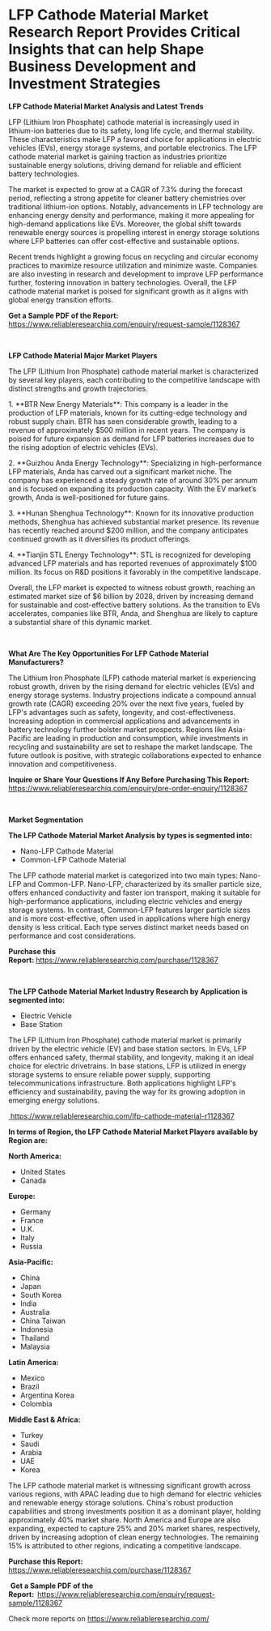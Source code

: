<p><h1>LFP Cathode Material Market Research Report Provides Critical Insights that can help Shape Business Development and Investment Strategies</h1></p><p><strong>LFP Cathode Material Market Analysis and Latest Trends</strong></p>
<p><p>LFP (Lithium Iron Phosphate) cathode material is increasingly used in lithium-ion batteries due to its safety, long life cycle, and thermal stability. These characteristics make LFP a favored choice for applications in electric vehicles (EVs), energy storage systems, and portable electronics. The LFP cathode material market is gaining traction as industries prioritize sustainable energy solutions, driving demand for reliable and efficient battery technologies.</p><p>The market is expected to grow at a CAGR of 7.3% during the forecast period, reflecting a strong appetite for cleaner battery chemistries over traditional lithium-ion options. Notably, advancements in LFP technology are enhancing energy density and performance, making it more appealing for high-demand applications like EVs. Moreover, the global shift towards renewable energy sources is propelling interest in energy storage solutions where LFP batteries can offer cost-effective and sustainable options.</p><p>Recent trends highlight a growing focus on recycling and circular economy practices to maximize resource utilization and minimize waste. Companies are also investing in research and development to improve LFP performance further, fostering innovation in battery technologies. Overall, the LFP cathode material market is poised for significant growth as it aligns with global energy transition efforts.</p></p>
<p><strong>Get a Sample PDF of the Report:&nbsp;</strong> <a href="https://www.reliableresearchiq.com/enquiry/request-sample/1128367?utm_campaign=2212&utm_medium=2&utm_source=Github&utm_content=ia&utm_term=01042025&utm_id=lfp-cathode-material">https://www.reliableresearchiq.com/enquiry/request-sample/1128367</a></p>
<p>&nbsp;</p>
<p><strong>LFP Cathode Material Major Market Players</strong></p>
<p><p>The LFP (Lithium Iron Phosphate) cathode material market is characterized by several key players, each contributing to the competitive landscape with distinct strengths and growth trajectories. </p><p>1. **BTR New Energy Materials**: This company is a leader in the production of LFP materials, known for its cutting-edge technology and robust supply chain. BTR has seen considerable growth, leading to a revenue of approximately $500 million in recent years. The company is poised for future expansion as demand for LFP batteries increases due to the rising adoption of electric vehicles (EVs).</p><p>2. **Guizhou Anda Energy Technology**: Specializing in high-performance LFP materials, Anda has carved out a significant market niche. The company has experienced a steady growth rate of around 30% per annum and is focused on expanding its production capacity. With the EV market’s growth, Anda is well-positioned for future gains.</p><p>3. **Hunan Shenghua Technology**: Known for its innovative production methods, Shenghua has achieved substantial market presence. Its revenue has recently reached around $200 million, and the company anticipates continued growth as it diversifies its product offerings.</p><p>4. **Tianjin STL Energy Technology**: STL is recognized for developing advanced LFP materials and has reported revenues of approximately $100 million. Its focus on R&D positions it favorably in the competitive landscape.</p><p>Overall, the LFP market is expected to witness robust growth, reaching an estimated market size of $6 billion by 2028, driven by increasing demand for sustainable and cost-effective battery solutions. As the transition to EVs accelerates, companies like BTR, Anda, and Shenghua are likely to capture a substantial share of this dynamic market.</p></p>
<p>&nbsp;</p>
<p><strong>What Are The Key Opportunities For LFP Cathode Material Manufacturers?</strong></p>
<p><p>The Lithium Iron Phosphate (LFP) cathode material market is experiencing robust growth, driven by the rising demand for electric vehicles (EVs) and energy storage systems. Industry projections indicate a compound annual growth rate (CAGR) exceeding 20% over the next five years, fueled by LFP's advantages such as safety, longevity, and cost-effectiveness. Increasing adoption in commercial applications and advancements in battery technology further bolster market prospects. Regions like Asia-Pacific are leading in production and consumption, while investments in recycling and sustainability are set to reshape the market landscape. The future outlook is positive, with strategic collaborations expected to enhance innovation and competitiveness.</p></p>
<p><strong>Inquire or Share Your Questions If Any Before Purchasing This Report:</strong> <a href="https://www.reliableresearchiq.com/enquiry/pre-order-enquiry/1128367?utm_campaign=2212&utm_medium=2&utm_source=Github&utm_content=ia&utm_term=01042025&utm_id=lfp-cathode-material">https://www.reliableresearchiq.com/enquiry/pre-order-enquiry/1128367</a></p>
<p>&nbsp;</p>
<p><strong>Market Segmentation</strong></p>
<p><strong>The LFP Cathode Material Market Analysis by types is segmented into:</strong></p>
<p><ul><li>Nano-LFP Cathode Material</li><li>Common-LFP Cathode Material</li></ul></p>
<p><p>The LFP cathode material market is categorized into two main types: Nano-LFP and Common-LFP. Nano-LFP, characterized by its smaller particle size, offers enhanced conductivity and faster ion transport, making it suitable for high-performance applications, including electric vehicles and energy storage systems. In contrast, Common-LFP features larger particle sizes and is more cost-effective, often used in applications where high energy density is less critical. Each type serves distinct market needs based on performance and cost considerations.</p></p>
<p><strong>Purchase this Report:&nbsp;</strong><a href="https://www.reliableresearchiq.com/purchase/1128367?utm_campaign=2212&utm_medium=2&utm_source=Github&utm_content=ia&utm_term=01042025&utm_id=lfp-cathode-material">https://www.reliableresearchiq.com/purchase/1128367</a></p>
<p>&nbsp;</p>
<p><strong>The LFP Cathode Material Market Industry Research by Application is segmented into:</strong></p>
<p><ul><li>Electric Vehicle</li><li>Base Station</li></ul></p>
<p><p>The LFP (Lithium Iron Phosphate) cathode material market is primarily driven by the electric vehicle (EV) and base station sectors. In EVs, LFP offers enhanced safety, thermal stability, and longevity, making it an ideal choice for electric drivetrains. In base stations, LFP is utilized in energy storage systems to ensure reliable power supply, supporting telecommunications infrastructure. Both applications highlight LFP's efficiency and sustainability, paving the way for its growing adoption in emerging energy solutions.</p></p>
<p><a href="https://www.reliableresearchiq.com/lfp-cathode-material-r1128367?utm_campaign=2212&utm_medium=2&utm_source=Github&utm_content=ia&utm_term=01042025&utm_id=lfp-cathode-material">&nbsp;https://www.reliableresearchiq.com/lfp-cathode-material-r1128367</a></p>
<p><strong>In terms of Region, the LFP Cathode Material Market Players available by Region are:</strong></p>
<p>
    <p> <strong> North America: </strong>
        <ul>
            <li>United States</li>
            <li>Canada</li>
        </ul>
        </p> 
    <p> <strong> Europe: </strong>
        <ul>
            <li>Germany</li>
            <li>France</li>
            <li>U.K.</li>
            <li>Italy</li>
            <li>Russia</li>
        </ul>
        </p> 
    <p> <strong> Asia-Pacific: </strong>
        <ul>
            <li>China</li>
            <li>Japan</li>
            <li>South Korea</li>
            <li>India</li>
            <li>Australia</li>
            <li>China Taiwan</li>
            <li>Indonesia</li>
            <li>Thailand</li>
            <li>Malaysia</li>
        </ul>
        </p> 
    <p> <strong> Latin America: </strong>
        <ul>
            <li>Mexico</li>
            <li>Brazil</li>
            <li>Argentina Korea</li>
            <li>Colombia</li>
        </ul>
        </p> 
    <p> <strong> Middle East & Africa: </strong>
        <ul>
            <li>Turkey</li>
            <li>Saudi</li>
            <li>Arabia</li>
            <li>UAE</li>
            <li>Korea</li>
        </ul>
    </p>
    </p>
<p><p>The LFP cathode material market is witnessing significant growth across various regions, with APAC leading due to high demand for electric vehicles and renewable energy storage solutions. China's robust production capabilities and strong investments position it as a dominant player, holding approximately 40% market share. North America and Europe are also expanding, expected to capture 25% and 20% market shares, respectively, driven by increasing adoption of clean energy technologies. The remaining 15% is attributed to other regions, indicating a competitive landscape.</p></p>
<p><strong>Purchase this Report: </strong><a href="https://www.reliableresearchiq.com/purchase/1128367?utm_campaign=2212&utm_medium=2&utm_source=Github&utm_content=ia&utm_term=01042025&utm_id=lfp-cathode-material">https://www.reliableresearchiq.com/purchase/1128367</a></p>
<p>&nbsp;<strong>Get a Sample PDF of the Report:&nbsp;&nbsp;</strong><a href="https://www.reliableresearchiq.com/enquiry/request-sample/1128367?utm_campaign=2212&utm_medium=2&utm_source=Github&utm_content=ia&utm_term=01042025&utm_id=lfp-cathode-material">https://www.reliableresearchiq.com/enquiry/request-sample/1128367</a></p>
<p><strong></strong></p>
<p>Check more reports on <a href="https://www.reliableresearchiq.com/?utm_campaign=2212&utm_medium=2&utm_source=Github&utm_content=ia&utm_term=01042025&utm_id=lfp-cathode-material">https://www.reliableresearchiq.com/</a></p>